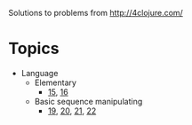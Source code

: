 Solutions to problems from http://4clojure.com/

# Topics

* Language
  * Elementary
    * [15](http://www.4clojure.com/problem/15),
      [16](http://www.4clojure.com/problem/16)
  * Basic sequence manipulating
    * [19](http://www.4clojure.com/problem/19),
      [20](http://www.4clojure.com/problem/20),
      [21](http://www.4clojure.com/problem/20),
      [22](http://www.4clojure.com/problem/20)
